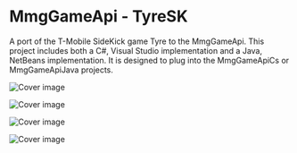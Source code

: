 # MmgGameApi - TyreSK
 A port of the T-Mobile SideKick game Tyre to the MmgGameApi.
 This project includes both a C#, Visual Studio implementation and a Java, NetBeans implementation.
 It is designed to plug into the MmgGameApiCs or MmgGameApiJava projects.
 
[comment]: #sc1
![Cover image](images/tyre_cs_sc1.png)

[comment]: #sc1
![Cover image](images/tyre_cs_sc2.png)

[comment]: #sc1
![Cover image](images/tyre_java_sc1.png)

[comment]: #sc1
![Cover image](images/tyre_java_sc2.png)
